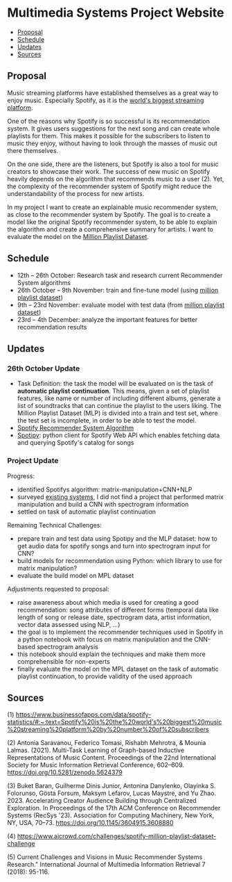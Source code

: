 # Multimedia Systems Project Website

- [Proposal](https://github.com/marja-w/mms-project-23/blob/main/README.md#proposal)
- [Schedule](https://github.com/marja-w/mms-project-23/blob/main/README.md#schedule)
- [Updates](https://github.com/marja-w/mms-project-23/blob/main/README.md#updates)
- [Sources](https://github.com/marja-w/mms-project-23/blob/main/README.md#sources)


## Proposal

Music streaming platforms have established themselves as a great way to enjoy music. Especially Spotify, as it is the [world's biggest streaming platform](https://www.businessofapps.com/data/spotify-statistics/#:~:text=Spotify%20is%20the%20world's%20biggest%20music%20streaming%20platform%20by%20number%20of%20subscribers ).


One of the reasons why Spotify is so successful is its recommendation system. It gives users suggestions for the next song and can create whole playlists for them. This makes it possible for the subscribers to listen to music they enjoy, without having to look through the masses of music out there themselves.


On the one side, there are the listeners, but Spotify is also a tool for music creators to showcase their work. The success of new music on Spotify heavily depends on the algorithm that recommends music to a user (2). Yet, the complexity of the recommender system of Spotify might reduce the understandability of the process for new artists.


In my project I want to create an explainable music recommender system, as close to the recommender system by Spotify. The goal is to create a model like the original Spotify recommender system, to be able to explain the algorithm and create a comprehensive summary for artists. I want to evaluate the model on the [Million Playlist Dataset](https://www.aicrowd.com/challenges/spotify-million-playlist-dataset-challenge).

## Schedule
- 12th – 26th October: Research task and research current Recommender System algorithms
- 26th October – 9th November: train and fine-tune model (using [million playlist dataset](https://www.aicrowd.com/challenges/spotify-million-playlist-dataset-challenge)) 
- 9th – 23rd November: evaluate model with test data (from [million playlist dataset](https://www.aicrowd.com/challenges/spotify-million-playlist-dataset-challenge)) 
- 23rd – 4th December: analyze the important features for better recommendation results 

## Updates

### 26th October Update

- Task Definition: the task the model will be evaluated on is the task of **automatic playlist continuation**. This means, given a set of playlist features, like name or number of including different albums, generate a list of soundtracks that can continue the playlist to the users liking. The Million Playlist Dataset (MLP) is divided into a train and test set, where the test set is incomplete, in order to be able to test the model.
- [Spotify Recommender System Algorithm](https://github.com/marja-w/mms-project-23/blob/main/spotify_recommender_system.md)
- [Spotipy](https://spotipy.readthedocs.io/en/2.16.1/): python client for Spotify Web API which enables fetching data and querying Spotify's catalog for songs

### Project Update

Progress:
- identified Spotifys algorithm: matrix-manipulation+CNN+NLP
- surveyed [existing systems](https://github.com/search?q=music%20recommandation&type=repositories), I did not find a project that performed matrix manipulation and build a CNN with spectrogram information
- settled on task of automatic playlist continuation

Remaining Technical Challenges:
- prepare train and test data using Spotipy and the MLP dataset: how to get audio data for spotify songs and turn into spectrogram input for CNN?
- build models for recommendation using Python: which library to use for matrix manipulation?
- evaluate the build model on MPL dataset

Adjustments requested to proposal:
- raise awareness about which media is used for creating a good recommendation: song attributes of different forms (temporal data like length of song or release date, spectrogram data, artist information, vector data assessed using NLP, ...)
- the goal is to implement the recommender techniques used in Spotify in a python notebook with focus on matrix manipulation and the CNN-based spectrogram analysis
- this notebook should explain the techniques and make them more comprehensible for non-experts
- finally evaluate the model on the MPL dataset on the task of automatic playlist continuation, to provide validity of the used approach

## Sources

(1) https://www.businessofapps.com/data/spotify-statistics/#:~:text=Spotify%20is%20the%20world's%20biggest%20music%20streaming%20platform%20by%20number%20of%20subscribers 

(2) Antonia Saravanou, Federico Tomasi, Rishabh Mehrotra, & Mounia Lalmas. (2021). Multi-Task Learning of Graph-based Inductive Representations of Music Content. Proceedings of the 22nd International Society for Music Information Retrieval Conference, 602–609. https://doi.org/10.5281/zenodo.5624379 

(3) Buket Baran, Guilherme Dinis Junior, Antonina Danylenko, Olayinka S. Folorunso, Gösta Forsum, Maksym Lefarov, Lucas Maystre, and Yu Zhao. 2023. Accelerating Creator Audience Building through Centralized Exploration. In Proceedings of the 17th ACM Conference on Recommender Systems (RecSys '23). Association for Computing Machinery, New York, NY, USA, 70–73. https://doi.org/10.1145/3604915.3608880 

(4) https://www.aicrowd.com/challenges/spotify-million-playlist-dataset-challenge 

(5) Current Challenges and Visions in Music Recommender Systems Research." International Journal of Multimedia Information Retrieval 7 (2018): 95-116.
